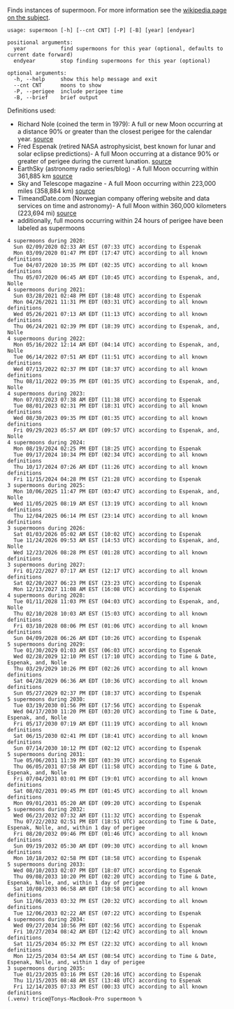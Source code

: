 Finds instances of supermoon.  For more information see the [wikipedia page on the subject](https://en.wikipedia.org/wiki/Supermoon).
```
usage: supermoon [-h] [--cnt CNT] [-P] [-B] [year] [endyear]

positional arguments:
  year           find supermoons for this year (optional, defaults to current date forward)
  endyear        stop finding supermoons for this year (optional)

optional arguments:
  -h, --help     show this help message and exit
  --cnt CNT      moons to show
  -P, --perigee  include perigee time
  -B, --brief    brief output
```

Definitions used:
* Richard Nole (coined the term in 1979): A full or new Moon occurring at a 
  distance 90% or greater than the closest perigee for the calendar year.
  [source](https://www.astropro.com/features/tables/cen21ce/suprmoon.html)
* Fred Espenak (retired NASA astrophysicist, best known for lunar and solar 
  eclipse predictions)- A full Moon occurring at a distance 90% or greater 
  of perigee during the current lunation.
  [source](http://astropixels.com/ephemeris/moon/fullperigee2001.html)
* EarthSky (astronomy radio series/blog) - A full Moon occurring within 361,885 km
  [source](http://earthsky.org/astronomy-essentials/why-experts-disagree-on-what-makes-a-supermoon#nolle)
* Sky and Telescope magazine - A full Moon occurring within 223,000 miles (358,884 km)
  [source](https://skyandtelescope.org/observing/what-is-a-supermoon/)
* TimeandDate.com (Norwegian company offering website and data services on 
  time and astronomy)- A full Moon within 360,000 kilometers (223,694 mi) 
  [source](https://www.timeanddate.com/astronomy/moon/super-full-moon.html)
* additionally, full moons occurring within 24 hours of perigee have been labeled as supermoons    
```
4 supermoons during 2020:
  Sun 02/09/2020 02:33 AM EST (07:33 UTC) according to Espenak
  Mon 03/09/2020 01:47 PM EDT (17:47 UTC) according to all known definitions
  Tue 04/07/2020 10:35 PM EDT (02:35 UTC) according to all known definitions
  Thu 05/07/2020 06:45 AM EDT (10:45 UTC) according to Espenak, and, Nolle
4 supermoons during 2021:
  Sun 03/28/2021 02:48 PM EDT (18:48 UTC) according to Espenak
  Mon 04/26/2021 11:31 PM EDT (03:31 UTC) according to all known definitions
  Wed 05/26/2021 07:13 AM EDT (11:13 UTC) according to all known definitions
  Thu 06/24/2021 02:39 PM EDT (18:39 UTC) according to Espenak, and, Nolle
4 supermoons during 2022:
  Mon 05/16/2022 12:14 AM EDT (04:14 UTC) according to Espenak, and, Nolle
  Tue 06/14/2022 07:51 AM EDT (11:51 UTC) according to all known definitions
  Wed 07/13/2022 02:37 PM EDT (18:37 UTC) according to all known definitions
  Thu 08/11/2022 09:35 PM EDT (01:35 UTC) according to Espenak, and, Nolle
4 supermoons during 2023:
  Mon 07/03/2023 07:38 AM EDT (11:38 UTC) according to Espenak
  Tue 08/01/2023 02:31 PM EDT (18:31 UTC) according to all known definitions
  Wed 08/30/2023 09:35 PM EDT (01:35 UTC) according to all known definitions
  Fri 09/29/2023 05:57 AM EDT (09:57 UTC) according to Espenak, and, Nolle
4 supermoons during 2024:
  Mon 08/19/2024 02:25 PM EDT (18:25 UTC) according to Espenak
  Tue 09/17/2024 10:34 PM EDT (02:34 UTC) according to all known definitions
  Thu 10/17/2024 07:26 AM EDT (11:26 UTC) according to all known definitions
  Fri 11/15/2024 04:28 PM EST (21:28 UTC) according to Espenak
3 supermoons during 2025:
  Mon 10/06/2025 11:47 PM EDT (03:47 UTC) according to Espenak, and, Nolle
  Wed 11/05/2025 08:19 AM EST (13:19 UTC) according to all known definitions
  Thu 12/04/2025 06:14 PM EST (23:14 UTC) according to all known definitions
3 supermoons during 2026:
  Sat 01/03/2026 05:02 AM EST (10:02 UTC) according to Espenak
  Tue 11/24/2026 09:53 AM EST (14:53 UTC) according to Espenak, and, Nolle
  Wed 12/23/2026 08:28 PM EST (01:28 UTC) according to all known definitions
3 supermoons during 2027:
  Fri 01/22/2027 07:17 AM EST (12:17 UTC) according to all known definitions
  Sat 02/20/2027 06:23 PM EST (23:23 UTC) according to Espenak
  Mon 12/13/2027 11:08 AM EST (16:08 UTC) according to Espenak
4 supermoons during 2028:
  Tue 01/11/2028 11:03 PM EST (04:03 UTC) according to Espenak, and, Nolle
  Thu 02/10/2028 10:03 AM EST (15:03 UTC) according to all known definitions
  Fri 03/10/2028 08:06 PM EST (01:06 UTC) according to all known definitions
  Sun 04/09/2028 06:26 AM EDT (10:26 UTC) according to Espenak
5 supermoons during 2029:
  Tue 01/30/2029 01:03 AM EST (06:03 UTC) according to Espenak
  Wed 02/28/2029 12:10 PM EST (17:10 UTC) according to Time & Date, Espenak, and, Nolle
  Thu 03/29/2029 10:26 PM EDT (02:26 UTC) according to all known definitions
  Sat 04/28/2029 06:36 AM EDT (10:36 UTC) according to all known definitions
  Sun 05/27/2029 02:37 PM EDT (18:37 UTC) according to Espenak
5 supermoons during 2030:
  Tue 03/19/2030 01:56 PM EDT (17:56 UTC) according to Espenak
  Wed 04/17/2030 11:20 PM EDT (03:20 UTC) according to Time & Date, Espenak, and, Nolle
  Fri 05/17/2030 07:19 AM EDT (11:19 UTC) according to all known definitions
  Sat 06/15/2030 02:41 PM EDT (18:41 UTC) according to all known definitions
  Sun 07/14/2030 10:12 PM EDT (02:12 UTC) according to Espenak
5 supermoons during 2031:
  Tue 05/06/2031 11:39 PM EDT (03:39 UTC) according to Espenak
  Thu 06/05/2031 07:58 AM EDT (11:58 UTC) according to Time & Date, Espenak, and, Nolle
  Fri 07/04/2031 03:01 PM EDT (19:01 UTC) according to all known definitions
  Sat 08/02/2031 09:45 PM EDT (01:45 UTC) according to all known definitions
  Mon 09/01/2031 05:20 AM EDT (09:20 UTC) according to Espenak
5 supermoons during 2032:
  Wed 06/23/2032 07:32 AM EDT (11:32 UTC) according to Espenak
  Thu 07/22/2032 02:51 PM EDT (18:51 UTC) according to Time & Date, Espenak, Nolle, and, within 1 day of perigee
  Fri 08/20/2032 09:46 PM EDT (01:46 UTC) according to all known definitions
  Sun 09/19/2032 05:30 AM EDT (09:30 UTC) according to all known definitions
  Mon 10/18/2032 02:58 PM EDT (18:58 UTC) according to Espenak
5 supermoons during 2033:
  Wed 08/10/2033 02:07 PM EDT (18:07 UTC) according to Espenak
  Thu 09/08/2033 10:20 PM EDT (02:20 UTC) according to Time & Date, Espenak, Nolle, and, within 1 day of perigee
  Sat 10/08/2033 06:58 AM EDT (10:58 UTC) according to all known definitions
  Sun 11/06/2033 03:32 PM EST (20:32 UTC) according to all known definitions
  Tue 12/06/2033 02:22 AM EST (07:22 UTC) according to Espenak
4 supermoons during 2034:
  Wed 09/27/2034 10:56 PM EDT (02:56 UTC) according to Espenak
  Fri 10/27/2034 08:42 AM EDT (12:42 UTC) according to all known definitions
  Sat 11/25/2034 05:32 PM EST (22:32 UTC) according to all known definitions
  Mon 12/25/2034 03:54 AM EST (08:54 UTC) according to Time & Date, Espenak, Nolle, and, within 1 day of perigee
3 supermoons during 2035:
  Tue 01/23/2035 03:16 PM EST (20:16 UTC) according to Espenak
  Thu 11/15/2035 08:48 AM EST (13:48 UTC) according to Espenak
  Fri 12/14/2035 07:33 PM EST (00:33 UTC) according to all known definitions
(.venv) trice@Tonys-MacBook-Pro supermoon % 



```

